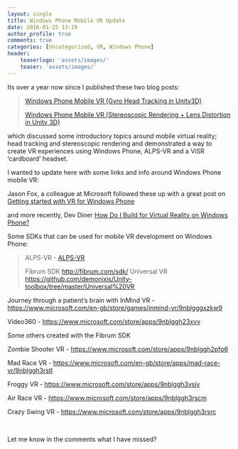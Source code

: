 ```yaml
---
layout: single
title: Windows Phone Mobile VR Update
date: 2016-01-25 13:19
author_profile: true
comments: true
categories: [Uncategorized, VR, Windows Phone]
header:
    teaserlogo: 'assets/images/'
    teaser: 'assets/images/'
---
```

Its over a year now since I published these two blog posts:
<blockquote><a title="http://peted.azurewebsites.net/windows-phone-mobile-vr-gyro-head-tracking-in-unity3d/" href="http://peted.azurewebsites.net/windows-phone-mobile-vr-gyro-head-tracking-in-unity3d/" target="_blank">Windows Phone Mobile VR (Gyro Head Tracking in Unity3D)</a>

<a title="http://peted.azurewebsites.net/windows-phone-mobile-vr-stereoscopic-rendering-lens-distortion-in-unity-3d/" href="http://peted.azurewebsites.net/windows-phone-mobile-vr-stereoscopic-rendering-lens-distortion-in-unity-3d/" target="_blank">Windows Phone Mobile VR (Stereoscopic Rendering + Lens Distortion in Unity 3D)</a></blockquote>
which discussed some introductory topics around mobile virtual reality; head tracking and stereoscopic rendering and demonstrated a way to create VR experiences using Windows Phone, ALPS-VR and a ViSR ‘cardboard’ headset.

I wanted to update here with some links and info around Windows Phone mobile VR:

Jason Fox, a colleague at Microsoft followed these up with a great post on <a title="http://jasongfox.com/2015/02/11/getting-started-with-vr-for-windows-phone/" href="http://jasongfox.com/2015/02/11/getting-started-with-vr-for-windows-phone/">Getting started with VR for Windows Phone</a>

and more recently, Dev Diner <a title="http://devdiner.com/answers/how-do-i-build-for-google-cardboard-in-windows-mobile" href="http://devdiner.com/answers/how-do-i-build-for-google-cardboard-in-windows-mobile">How Do I Build for Virtual Reality on Windows Phone?</a>

Some SDKs that can be used for mobile VR development on Windows Phone:
<blockquote>ALPS-VR - <a href="http://aka.ms/alpsvr">ALPS-VR</a>

Fibrum SDK <a href="http://fibrum.com/sdk/">http://fibrum.com/sdk/</a>
Universal VR <a href="https://github.com/demonixis/Unity-toolbox/tree/master/Universal%20VR">https://github.com/demonixis/Unity-toolbox/tree/master/Universal%20VR</a></blockquote>
Journey through a patient’s brain with InMind VR - <a title="https://www.microsoft.com/en-gb/store/games/inmind-vr/9nblgggxzkw9" href="https://www.microsoft.com/en-gb/store/games/inmind-vr/9nblgggxzkw9">https://www.microsoft.com/en-gb/store/games/inmind-vr/9nblgggxzkw9</a>

Video360 - <a href="https://www.microsoft.com/store/apps/9nblggh23xvv">https://www.microsoft.com/store/apps/9nblggh23xvv</a>

Some others created with the Fibrum SDK

Zombie Shooter VR - <a href="https://www.microsoft.com/store/apps/9nblggh2pfp6">https://www.microsoft.com/store/apps/9nblggh2pfp6</a>

Mad Race VR - <a title="https://www.microsoft.com/en-gb/store/apps/mad-race-vr/9nblggh3rstl" href="https://www.microsoft.com/en-gb/store/apps/mad-race-vr/9nblggh3rstl">https://www.microsoft.com/en-gb/store/apps/mad-race-vr/9nblggh3rstl</a>

Froggy VR - <a href="https://www.microsoft.com/store/apps/9nblggh3vsjv">https://www.microsoft.com/store/apps/9nblggh3vsjv</a>

Air Race VR - <a href="https://www.microsoft.com/store/apps/9nblggh3rscm">https://www.microsoft.com/store/apps/9nblggh3rscm</a>

Crazy Swing VR - <a href="https://www.microsoft.com/store/apps/9nblggh3rsrc">https://www.microsoft.com/store/apps/9nblggh3rsrc</a>

&nbsp;

Let me know in the comments what I have missed?
